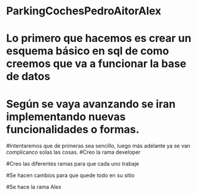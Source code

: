 # ParkingCochesPedroAitorAlex

# Lo primero que hacemos es crear un esquema básico en sql de como creemos que va a funcionar la base de datos
# Según se vaya avanzando se iran implementando nuevas funcionalidades o formas.

#Intentaremos que de primeras sea sencillo, luego más adelante ya se van complicanco solas las cosas.
#Creo la rama developer

#Creo las diferentes ramas para que cada uno trabaje

#Se hacen cambios para que quede todo en su sitio

#Se hace la rama Alex